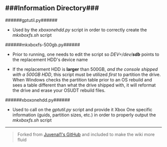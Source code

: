 ###Information Directory###
---
######gptutil.py######
- Used by the _xboxonehdd.py_ script in order to correctly create the _mkxboxfs.sh_ script


######mkxboxfs-500gb.py######
- Prior to running, one needs to edit the script so _DEV=/dev/__sdb___ points to the replacement HDD's device name

- If the replacement HDD is __larger__ than 500GB, _and the console shipped with a 500GB HDD_, this script must be utilized _first_ to partition the drive.  When Windows checks the partition table prior to an OS rebuild and sees a table different than what the drive shipped with, it will reformat the drive and erase your OSUDT rebuild files.


######xboxonehdd.py######
- Used to call on the _gptutil.py_ script and provide it Xbox One specific information (guids, partition sizes, etc.) in order to properly output the _mkxboxfs.sh_ script

---
> Forked from [Juvenal1's GitHub](https://github.com/Juvenal1/xboxonehdd) and included to make the wiki more fluid
